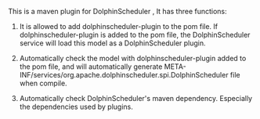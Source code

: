This is a maven plugin for DolphinScheduler , It has three functions:

1. It is allowed to add <packaging>dolphinscheduler-plugin</packaging> to the pom file. If <packaging>dolphinscheduler-plugin</packaging> is added to the pom file, the DolphinScheduler service will load this model as a DolphinScheduler plugin.

2. Automatically check the model with <packaging>dolphinscheduler-plugin</packaging> added to the pom file, and will automatically generate META-INF/services/org.apache.dolphinscheduler.spi.DolphinScheduler file when compile.

3. Automatically check DolphinScheduler's maven dependency. Especially the dependencies used by plugins.

